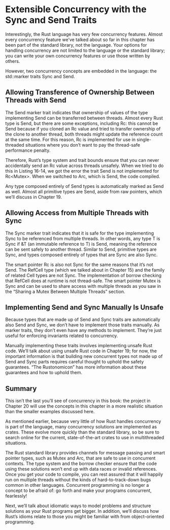 # Extensible Concurrency with the Sync and Send Traits

Interestingly, the Rust language has very few concurrency features. Almost every concurrency feature we’ve talked about so far in this chapter has been part of the standard library, not the language. Your options for handling concurrency are not limited to the language or the standard library; you can write your own concurrency features or use those written by others.

However, two concurrency concepts are embedded in the language: the std::marker traits Sync and Send.

## Allowing Transference of Ownership Between Threads with Send

The Send marker trait indicates that ownership of values of the type implementing Send can be transferred between threads. Almost every Rust type is Send, but there are some exceptions, including Rc<T>: this cannot be Send because if you cloned an Rc<T> value and tried to transfer ownership of the clone to another thread, both threads might update the reference count at the same time. For this reason, Rc<T> is implemented for use in single-threaded situations where you don’t want to pay the thread-safe performance penalty.

Therefore, Rust’s type system and trait bounds ensure that you can never accidentally send an Rc<T> value across threads unsafely. When we tried to do this in Listing 16-14, we got the error the trait Send is not implemented for Rc<Mutex<i32>>. When we switched to Arc<T>, which is Send, the code compiled.

Any type composed entirely of Send types is automatically marked as Send as well. Almost all primitive types are Send, aside from raw pointers, which we’ll discuss in Chapter 19.

## Allowing Access from Multiple Threads with Sync

The Sync marker trait indicates that it is safe for the type implementing Sync to be referenced from multiple threads. In other words, any type T is Sync if &T (an immutable reference to T) is Send, meaning the reference can be sent safely to another thread. Similar to Send, primitive types are Sync, and types composed entirely of types that are Sync are also Sync.

The smart pointer Rc<T> is also not Sync for the same reasons that it’s not Send. The RefCell<T> type (which we talked about in Chapter 15) and the family of related Cell<T> types are not Sync. The implementation of borrow checking that RefCell<T> does at runtime is not thread-safe. The smart pointer Mutex<T> is Sync and can be used to share access with multiple threads as you saw in the “Sharing a Mutex<T> Between Multiple Threads” section.

## Implementing Send and Sync Manually Is Unsafe

Because types that are made up of Send and Sync traits are automatically also Send and Sync, we don’t have to implement those traits manually. As marker traits, they don’t even have any methods to implement. They’re just useful for enforcing invariants related to concurrency.

Manually implementing these traits involves implementing unsafe Rust code. We’ll talk about using unsafe Rust code in Chapter 19; for now, the important information is that building new concurrent types not made up of Send and Sync parts requires careful thought to uphold the safety guarantees. “The Rustonomicon” has more information about these guarantees and how to uphold them.

## Summary

This isn’t the last you’ll see of concurrency in this book: the project in Chapter 20 will use the concepts in this chapter in a more realistic situation than the smaller examples discussed here.

As mentioned earlier, because very little of how Rust handles concurrency is part of the language, many concurrency solutions are implemented as crates. These evolve more quickly than the standard library, so be sure to search online for the current, state-of-the-art crates to use in multithreaded situations.

The Rust standard library provides channels for message passing and smart pointer types, such as Mutex<T> and Arc<T>, that are safe to use in concurrent contexts. The type system and the borrow checker ensure that the code using these solutions won’t end up with data races or invalid references. Once you get your code to compile, you can rest assured that it will happily run on multiple threads without the kinds of hard-to-track-down bugs common in other languages. Concurrent programming is no longer a concept to be afraid of: go forth and make your programs concurrent, fearlessly!

Next, we’ll talk about idiomatic ways to model problems and structure solutions as your Rust programs get bigger. In addition, we’ll discuss how Rust’s idioms relate to those you might be familiar with from object-oriented programming.